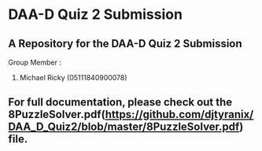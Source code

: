 # DAA-D Quiz 2 Submission
## A Repository for the DAA-D Quiz 2 Submission

Group Member :
1. Michael Ricky (05111840900078)

## For full documentation, please check out the 8PuzzleSolver.pdf(https://github.com/djtyranix/DAA_D_Quiz2/blob/master/8PuzzleSolver.pdf) file.
